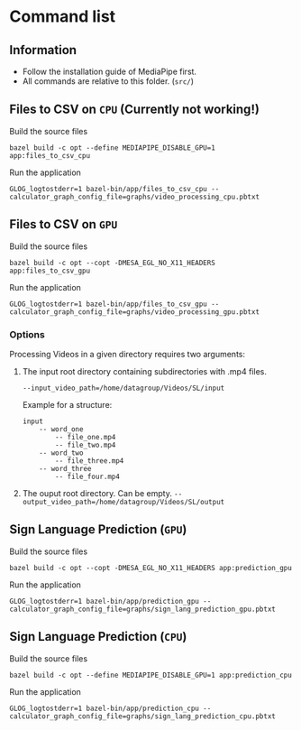 # Command list

## Information

- Follow the installation guide of MediaPipe first.
- All commands are relative to this folder. (`src/`)

## Files to CSV on `CPU` (Currently not working!)

Build the source files

`bazel build -c opt --define MEDIAPIPE_DISABLE_GPU=1 app:files_to_csv_cpu`

Run the application

`GLOG_logtostderr=1 bazel-bin/app/files_to_csv_cpu --calculator_graph_config_file=graphs/video_processing_cpu.pbtxt`

## Files to CSV on `GPU`

Build the source files

`bazel build -c opt --copt -DMESA_EGL_NO_X11_HEADERS app:files_to_csv_gpu`

Run the application

`GLOG_logtostderr=1 bazel-bin/app/files_to_csv_gpu --calculator_graph_config_file=graphs/video_processing_gpu.pbtxt`

### Options

Processing Videos in a given directory requires two arguments:

1. The input root directory containing subdirectories with .mp4 files. 

   `--input_video_path=/home/datagroup/Videos/SL/input`

   Example for a structure:

    ```none
    input
        -- word_one
            -- file_one.mp4
            -- file_two.mp4
        -- word_two
            -- file_three.mp4
        -- word_three
            -- file_four.mp4
    ```

2. The ouput root directory. Can be empty.
   `--output_video_path=/home/datagroup/Videos/SL/output`

## Sign Language Prediction (`GPU`)

Build the source files

`bazel build -c opt --copt -DMESA_EGL_NO_X11_HEADERS app:prediction_gpu`

Run the application

`GLOG_logtostderr=1 bazel-bin/app/prediction_gpu --calculator_graph_config_file=graphs/sign_lang_prediction_gpu.pbtxt`

## Sign Language Prediction (`CPU`)

Build the source files

`bazel build -c opt --define MEDIAPIPE_DISABLE_GPU=1 app:prediction_cpu`

Run the application

`GLOG_logtostderr=1 bazel-bin/app/prediction_cpu --calculator_graph_config_file=graphs/sign_lang_prediction_cpu.pbtxt`
